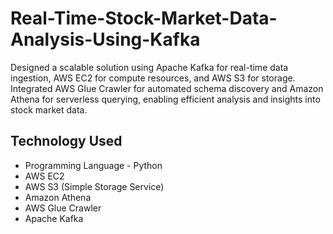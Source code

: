 # Real-Time-Stock-Market-Data-Analysis-Using-Kafka
Designed a scalable solution using Apache Kafka for real-time data ingestion, AWS EC2 for compute resources, and AWS S3 for storage. Integrated AWS Glue Crawler for automated schema discovery and Amazon Athena for serverless querying, enabling efficient analysis and insights into stock market data.

## Technology Used
- Programming Language - Python
- AWS EC2 
- AWS S3 (Simple Storage Service)
- Amazon Athena
- AWS Glue Crawler
- Apache Kafka

